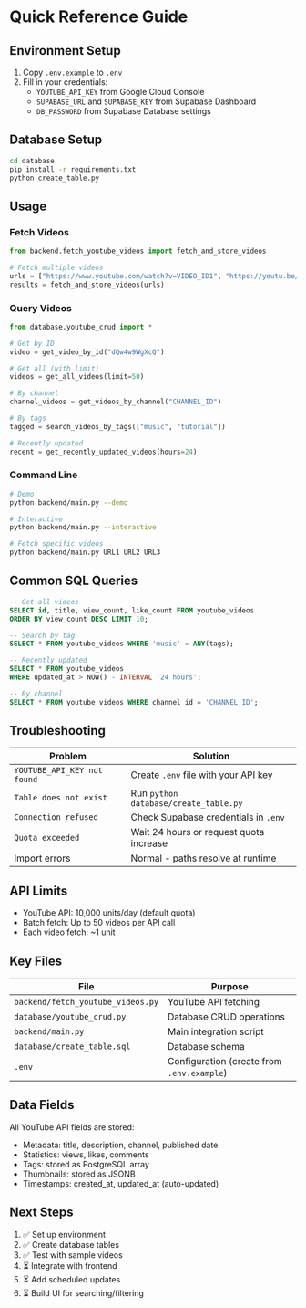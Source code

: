 # Quick Reference Guide

## Environment Setup

1. Copy `.env.example` to `.env`
2. Fill in your credentials:
   - `YOUTUBE_API_KEY` from Google Cloud Console
   - `SUPABASE_URL` and `SUPABASE_KEY` from Supabase Dashboard
   - `DB_PASSWORD` from Supabase Database settings

## Database Setup

```bash
cd database
pip install -r requirements.txt
python create_table.py
```

## Usage

### Fetch Videos

```python
from backend.fetch_youtube_videos import fetch_and_store_videos

# Fetch multiple videos
urls = ["https://www.youtube.com/watch?v=VIDEO_ID1", "https://youtu.be/VIDEO_ID2"]
results = fetch_and_store_videos(urls)
```

### Query Videos

```python
from database.youtube_crud import *

# Get by ID
video = get_video_by_id("dQw4w9WgXcQ")

# Get all (with limit)
videos = get_all_videos(limit=50)

# By channel
channel_videos = get_videos_by_channel("CHANNEL_ID")

# By tags
tagged = search_videos_by_tags(["music", "tutorial"])

# Recently updated
recent = get_recently_updated_videos(hours=24)
```

### Command Line

```bash
# Demo
python backend/main.py --demo

# Interactive
python backend/main.py --interactive

# Fetch specific videos
python backend/main.py URL1 URL2 URL3
```

## Common SQL Queries

```sql
-- Get all videos
SELECT id, title, view_count, like_count FROM youtube_videos
ORDER BY view_count DESC LIMIT 10;

-- Search by tag
SELECT * FROM youtube_videos WHERE 'music' = ANY(tags);

-- Recently updated
SELECT * FROM youtube_videos
WHERE updated_at > NOW() - INTERVAL '24 hours';

-- By channel
SELECT * FROM youtube_videos WHERE channel_id = 'CHANNEL_ID';
```

## Troubleshooting

| Problem                     | Solution                                |
| --------------------------- | --------------------------------------- |
| `YOUTUBE_API_KEY not found` | Create `.env` file with your API key    |
| `Table does not exist`      | Run `python database/create_table.py`   |
| `Connection refused`        | Check Supabase credentials in `.env`    |
| `Quota exceeded`            | Wait 24 hours or request quota increase |
| Import errors               | Normal - paths resolve at runtime       |

## API Limits

- YouTube API: 10,000 units/day (default quota)
- Batch fetch: Up to 50 videos per API call
- Each video fetch: ~1 unit

## Key Files

| File                              | Purpose                                    |
| --------------------------------- | ------------------------------------------ |
| `backend/fetch_youtube_videos.py` | YouTube API fetching                       |
| `database/youtube_crud.py`        | Database CRUD operations                   |
| `backend/main.py`                 | Main integration script                    |
| `database/create_table.sql`       | Database schema                            |
| `.env`                            | Configuration (create from `.env.example`) |

## Data Fields

All YouTube API fields are stored:

- Metadata: title, description, channel, published date
- Statistics: views, likes, comments
- Tags: stored as PostgreSQL array
- Thumbnails: stored as JSONB
- Timestamps: created_at, updated_at (auto-updated)

## Next Steps

1. ✅ Set up environment
2. ✅ Create database tables
3. ✅ Test with sample videos
4. ⏳ Integrate with frontend
5. ⏳ Add scheduled updates
6. ⏳ Build UI for searching/filtering
